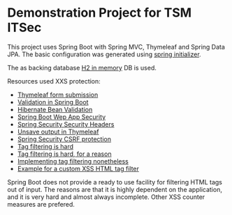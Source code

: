 # Demonstration Project for TSM ITSec

This project uses Spring Boot with Spring MVC, Thymeleaf and Spring Data JPA. The basic configuration was generated using
[spring initializer](https://start.spring.io/#!type=gradle-project&language=java&platformVersion=2.5.6&packaging=jar&jvmVersion=17&groupId=com.example.mse.itsec&artifactId=demonstration-service&name=demonstration-service&description=Demo%20project%20for%20Spring%20Boot&packageName=com.example.mse.itsec.demonstration-service&dependencies=web,thymeleaf,devtools,lombok,h2,data-jpa,validation).

The as backing database [H2 in memory](https://www.baeldung.com/spring-boot-h2-database) DB is used.

Resources used XXS protection:
 
 - [Thymeleaf form submission](https://spring.io/guides/gs/handling-form-submission/)
 - [Validation in Spring Boot](https://www.baeldung.com/spring-boot-bean-validation)
 - [Hibernate Bean Validation](http://hibernate.org/validator/)
 - [Spring Boot Wep App Security](https://docs.spring.io/spring-security/site/docs/5.1.6.RELEASE/reference/html/web-app-security.html)
 - [Spring Security Security Headers](https://www.baeldung.com/spring-prevent-xss)
 - [Unsave output in Thymeleaf](https://stackoverflow.com/questions/14876926/how-to-prevent-thymeleaf-from-replacing-special-characters-in-html-attribute-val)
 - [Spring Security CSRF protection](https://www.baeldung.com/spring-security-csrf)
 - [Tag filtering is hard](https://stackoverflow.com/questions/31308968/xss-filter-to-remove-all-scripts)
 - [Tag filtering is hard, for a reason](https://cs.stackexchange.com/questions/1031/how-to-prove-that-a-language-is-not-regular)
 - [Implementing tag filtering nonetheless](https://stackoverflow.com/questions/49373299/how-to-block-or-protect-against-xss-for-spring-mvc-4-applications-without-spring/49386625)
 - [Example for a custom XSS HTML tag filter](https://github.com/f-loris/spring-boot-xss-sample/blob/master/src/main/java/at/fhooe/sfs/security/XssFilter.java)

Spring Boot does not provide a ready to use facility for filtering HTML tags out of input. The reasons are that it is highly dependent on the application, and it is very hard and almost always incomplete. Other XSS counter measures are prefered.